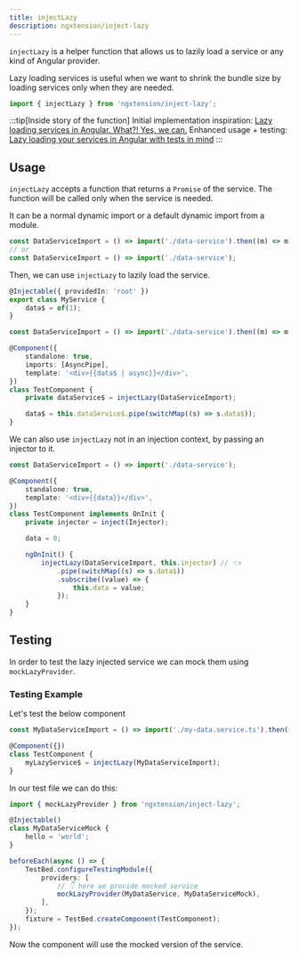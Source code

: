 ```yaml
---
title: injectLazy
description: ngxtension/inject-lazy
---
```


`injectLazy` is a helper function that allows us to lazily load a service or any kind of Angular provider.

Lazy loading services is useful when we want to shrink the bundle size by loading services only when they are needed.

```ts
import { injectLazy } from 'ngxtension/inject-lazy';
```

:::tip[Inside story of the function]
Initial implementation inspiration: [Lazy loading services in Angular. What?! Yes, we can.](https://itnext.io/lazy-loading-services-in-angular-what-yes-we-can-cfbaf586d54e)
Enhanced usage + testing: [Lazy loading your services in Angular with tests in mind](https://riegler.fr/blog/2023-09-30-lazy-loading-mockable)
:::

## Usage

`injectLazy` accepts a function that returns a `Promise` of the service. The function will be called only when the service is needed.

It can be a normal dynamic import or a default dynamic import from a module.

```ts
const DataServiceImport = () => import('./data-service').then((m) => m.MyService);
// or
const DataServiceImport = () => import('./data-service');
```

Then, we can use `injectLazy` to lazily load the service.

```ts data.service.ts
@Injectable({ providedIn: 'root' })
export class MyService {
	data$ = of(1);
}
```

```ts test.component.ts
const DataServiceImport = () => import('./data-service').then((m) => m.MyService);

@Component({
	standalone: true,
	imports: [AsyncPipe],
	template: '<div>{{data$ | async}}</div>',
})
class TestComponent {
	private dataService$ = injectLazy(DataServiceImport);

	data$ = this.dataService$.pipe(switchMap((s) => s.data$));
}
```

We can also use `injectLazy` not in an injection context, by passing an injector to it.

```ts test.component.ts
const DataServiceImport = () => import('./data-service');

@Component({
	standalone: true,
	template: '<div>{{data}}</div>',
})
class TestComponent implements OnInit {
	private injector = inject(Injector);

	data = 0;

	ngOnInit() {
		injectLazy(DataServiceImport, this.injector) // 👈
			.pipe(switchMap((s) => s.data$))
			.subscribe((value) => {
				this.data = value;
			});
	}
}
```

## Testing

In order to test the lazy injected service we can mock them using `mockLazyProvider`.

### Testing Example

Let's test the below component

```ts
const MyDataServiceImport = () => import('./my-data.service.ts').then((x) => x.MyDataService);

@Component({})
class TestComponent {
	myLazyService$ = injectLazy(MyDataServiceImport);
}
```

In our test file we can do this:

```ts
import { mockLazyProvider } from 'ngxtension/inject-lazy';

@Injectable()
class MyDataServiceMock {
	hello = 'world';
}

beforeEach(async () => {
	TestBed.configureTestingModule({
		providers: [
			// 👇 here we provide mocked service
			mockLazyProvider(MyDataService, MyDataServiceMock),
		],
	});
	fixture = TestBed.createComponent(TestComponent);
});
```

Now the component will use the mocked version of the service.
